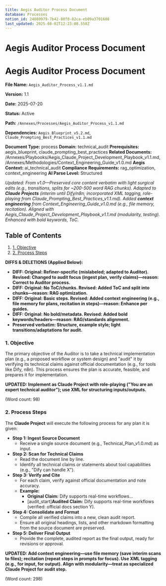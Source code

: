 ```yaml
---
title: Aegis Auditor Process Document
database: Processes
notion_id: 24080979-7b42-80f0-82ca-eb09a3701608
last_updated: 2025-08-02T12:23:08.558Z
---
```


# Aegis Auditor Process Document


# Aegis Auditor Process Document


**File Name:** `Aegis_Auditor_Process_v1.1.md`


**Version:** 1.1


**Date:** 2025-07-20


**Status:** Active


**Path:** `/Annexes/Processes/Aegis_Auditor_Process_v1.1.md`


**Dependencies:** `Aegis_Blueprint_v5.2.md`, `Claude_Prompting_Best_Practices_v1.1.md`


**Document Type:** process
**Domain:** technical_audit
**Prerequisites:** aegis_blueprint, claude_prompting_best_practices
**Related Documents:** /Annexes/Playbooks/Aegis_Claude_Project_Development_Playbook_v1.1.md, /Annexes/Methodologies/Context_Engineering_Guide_v1.0.md
**Aegis Context:** ai_technical_audit
**Compliance Requirements:** rag_optimization, context_engineering
**AI Parse Level:** Structured


_Updated: From v1.0—Preserved core content verbatim with light surgical edits (e.g., transitions, splits for ~200-500 word RAG chunks). Adapted to_ _**Claude Projects**_ _(interim until Dify/n8n; incorporated XML tagging, role-playing from Claude_Prompting_Best_Practices_v1.1.md). Added_ _**context engineering**_ _from Context_Engineering_Guide_v1.0.md (e.g., file memory, recitation). Aligned with Aegis_Claude_Project_Development_Playbook_v1.1.md (modularity, testing). Enhanced with bold keywords, ToC._


## Table of Contents

1. [1. Objective](https://www.notion.so/238809797b42809ea93ce2bd1a8abefa?v=238809797b42803f89b2000cb0cd8e50&p=240809797b4280f082caeb09a3701608&pm=s#1-objective)
2. [2. Process Steps](https://www.notion.so/238809797b42809ea93ce2bd1a8abefa?v=238809797b42803f89b2000cb0cd8e50&p=240809797b4280f082caeb09a3701608&pm=s#2-process-steps)

**DIFFS & DELETIONS (Applied Below):**

- **DIFF: Original: Refiner-specific (mislabeled; adapted to Auditor). Revised: Changed to audit focus (ingest plan, verify claims)—reason: Correct to Auditor process.**
- **DIFF: Original: No ToC/chunks. Revised: Added ToC and split into chunks—reason: RAG optimization.**
- **DIFF: Original: Basic steps. Revised: Added context engineering (e.g., file memory for plans, recitation in steps)—reason: Enhance per guides.**
- **DIFF: Original: No bold/metadata. Revised: Added bold keywords/headers—reason: RAG/standards alignment.**
- **Preserved verbatim: Structure, example style; light transitions/adaptations for audit.**

### 1. Objective


The primary objective of the Auditor is to take a technical implementation plan (e.g., a proposed workflow or system design) and \"audit\" it by verifying its technical claims against official documentation (e.g., for tools like Dify, n8n). This process ensures the plan is accurate, feasible, and prepares it for implementation.


**UPDATED: Implement as Claude Project with role-playing (\"You are an expert technical auditor\"); use XML for structuring inputs/outputs.**


(Word count: 98)


### 2. Process Steps


The **Claude Project** will execute the following process for any plan it is given:

- **Step 1: Ingest Source Document**
    - Receive a single source document (e.g., Technical_Plan_v1.0.md) as input.
- **Step 2: Scan for Technical Claims**
    - Read the document line by line.
    - Identify all technical claims or statements about tool capabilities (e.g., \"Dify can handle X\").
- **Step 3: Verify and Cite**
    - For each claim, verify against official documentation and note accuracy.
    - **Example:**
        - **Original Claim:** Dify supports real-time workflows...
        - [audit_start]**Audited Claim:** Dify supports real-time workflows (verified: official docs section Y).
- **Step 4: Consolidate and Format**
    - Compile all verified claims into a new, clean audit report.
    - Ensure all original headings, lists, and other markdown formatting from the source document are preserved.
- **Step 5: Deliver Final Output**
    - Provide the complete, audited report as the final output, ready for revisions or approval.

**UPDATED: Add context engineering—use file memory (save interim scans to files); recitation (repeat steps in prompts for focus). Use XML tagging (e.g., <plan> for input, <audit> for output). Align with modularity—treat as specialized Claude Project for audit step.**


(Word count: 298)

